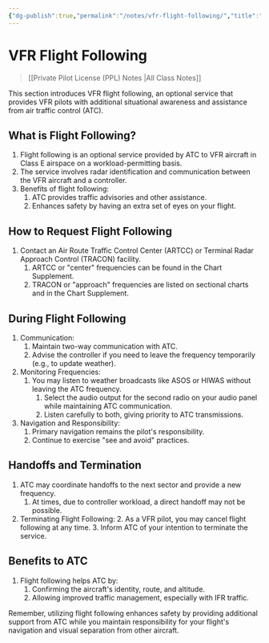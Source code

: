 ```yaml
---
{"dg-publish":true,"permalink":"/notes/vfr-flight-following/","title":"VFR Flight Following","tags":["aviation","classnotes"]}
---
```



# VFR Flight Following
> [[Private Pilot License (PPL) Notes \|All Class Notes]]

This section introduces VFR flight following, an optional service that provides VFR pilots with additional situational awareness and assistance from air traffic control (ATC).

## What is Flight Following?
1. Flight following is an optional service provided by ATC to VFR aircraft in Class E airspace on a workload-permitting basis.
2. The service involves radar identification and communication between the VFR aircraft and a controller.
3. Benefits of flight following:
    1. ATC provides traffic advisories and other assistance.
    2. Enhances safety by having an extra set of eyes on your flight.

## How to Request Flight Following
1. Contact an Air Route Traffic Control Center (ARTCC) or Terminal Radar Approach Control (TRACON) facility.
    1. ARTCC or "center" frequencies can be found in the Chart Supplement.
    2. TRACON or "approach" frequencies are listed on sectional charts and in the Chart Supplement.

## During Flight Following
1. Communication:
    1. Maintain two-way communication with ATC.
    2. Advise the controller if you need to leave the frequency temporarily (e.g., to update weather).
2. Monitoring Frequencies:
    1. You may listen to weather broadcasts like ASOS or HIWAS without leaving the ATC frequency.
        1. Select the audio output for the second radio on your audio panel while maintaining ATC communication.
        2. Listen carefully to both, giving priority to ATC transmissions.
3. Navigation and Responsibility:
    1. Primary navigation remains the pilot's responsibility.
    2. Continue to exercise "see and avoid" practices.

## Handoffs and Termination
1. ATC may coordinate handoffs to the next sector and provide a new frequency.
    1. At times, due to controller workload, a direct handoff may not be possible.
2. Terminating Flight Following:
    2. As a VFR pilot, you may cancel flight following at any time.
    3. Inform ATC of your intention to terminate the service.

## Benefits to ATC
1. Flight following helps ATC by:
    1. Confirming the aircraft's identity, route, and altitude.
    2. Allowing improved traffic management, especially with IFR traffic.

Remember, utilizing flight following enhances safety by providing additional support from ATC while you maintain responsibility for your flight's navigation and visual separation from other aircraft.